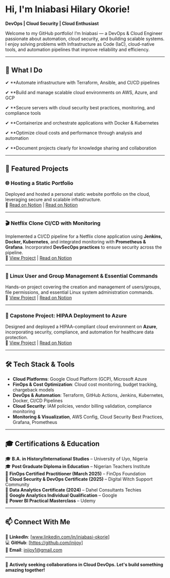 # Hi, I'm Iniabasi Hilary Okorie!

**DevOps | Cloud Security | Cloud Enthusiast**

Welcome to my GitHub portfolio! I’m Iniabasi — a DevOps & Cloud Engineer passionate about automation, cloud security, and building scalable systems. I enjoy solving problems with Infrastructure as Code (IaC), cloud-native tools, and automation pipelines that improve reliability and efficiency.

---

## 🚀 What I Do

✔ **Automate infrastructure with Terraform, Ansible, and CI/CD pipelines

✔ **Build and manage scalable cloud environments on AWS, Azure, and GCP

✔ **Secure servers with cloud security best practices, monitoring, and compliance tools

✔ **Containerize and orchestrate applications with Docker & Kubernetes

✔ **Optimize cloud costs and performance through analysis and automation

✔ **Document projects clearly for knowledge sharing and collaboration

---

## 📌 Featured Projects

### 🌐 Hosting a Static Portfolio  
Deployed and hosted a personal static website portfolio on the cloud, leveraging secure and scalable infrastructure.  
🔗  [Read on Notion](https://github.com/inijoy/Hosting-a-Static-Portfolio-)  | [Read on Notion](https://butter-iris-8b9.notion.site/Hosting-a-Static-Portfolio-24f5c4233bb680af9d1de8d10fded01d)

---

### 🎬 Netflix Clone CI/CD with Monitoring  
Implemented a CI/CD pipeline for a Netflix clone application using **Jenkins, Docker, Kubernetes**, and integrated monitoring with **Prometheus & Grafana**. Incorporated **DevSecOps practices** to ensure security across the pipeline.  
🔗 [View Project](https://github.com/inijoy/Netflix-Clone-CICD-Project1) | [Read on Notion](https://butter-iris-8b9.notion.site/Netflix-Clone-CI-CD-with-Monitoring-Jenkins-Docker-Kubernetes-Prometheus-Grafana-DevSec-25b5c4233bb680b7bc3bd04116329294)

---

### 🐧 Linux User and Group Management & Essential Commands  
Hands-on project covering the creation and management of users/groups, file permissions, and essential Linux system administration commands.  
🔗 [View Project](https://github.com/inijoy/Linux-User-and-Group-Management-Essential-Commands-for-System-Administration) | [Read on Notion](https://butter-iris-8b9.notion.site/Linux-User-and-Group-Management-Essential-Commands-for-System-Administration-2565c4233bb6801baa3fd151cca46d95)

---

### 🏥 Capstone Project: HIPAA Deployment to Azure  
Designed and deployed a HIPAA-compliant cloud environment on **Azure**, incorporating security, compliance, and automation for healthcare data protection.  
🔗 [View Project](#) | [Read on Notion](https://butter-iris-8b9.notion.site/My-Capstone-Project-HIPAA-Deployment-To-Azure-19f5c4233bb6806987cbd5f490868722)

---

## 🛠️ Tech Stack & Tools

- **Cloud Platforms**: Google Cloud Platform (GCP), Microsoft Azure  
- **FinOps & Cost Optimization**: Cloud cost monitoring, budget tracking, chargeback models  
- **DevOps & Automation**: Terraform, GitHub Actions, Jenkins, Kubernetes, Docker, CI/CD Pipelines  
- **Cloud Security**: IAM policies, vendor billing validation, compliance monitoring  
- **Monitoring & Visualization**, AWS Config, Cloud Security Best Practices, Grafana, Prometheus  

---

## 🎓 Certifications & Education
🎓 **B.A. in History/International Studies** – University of Uyo, Nigeria  
🎓 **Post Graduate Diploma in Education** – Nigerian Teachers Institute  
🏅 **FinOps Certified Practitioner (March 2025)** – FinOps Foundation  
🏅 **Cloud Security & DevOps Certificate (2025)** – Digital Witch Support Community  
🏅 **Data Analytics Certificate (2024)** – Dahel Consultants Techies  
🏅 **Google Analytics Individual Qualification** – Google  
🏅 **Power BI Practical Masterclass** – Udemy  

---

## 📫 Connect With Me
💼 **LinkedIn**: [www.linkedin.com/in/iniabasi-okorie]  
💻 **GitHub**: [https://github.com/inijoy]  
📧 **Email**: inijoy1@gmail.com  

---

🚀 **Actively seeking collaborations in Cloud DevOps. Let's build something amazing together!**




